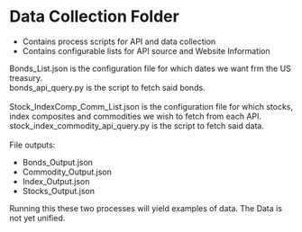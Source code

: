 # Data Collection Folder
- Contains process scripts for API and data collection
- Contains configurable lists for API source and Website Information

Bonds_List.json is the configuration file for which dates we want frm the US treasury.
<br>
bonds_api_query.py is the script to fetch said bonds.
<br><br>
Stock_IndexComp_Comm_List.json is the configuration file for which stocks, index composites and
commodities we wish to fetch from each API.
<br>
stock_index_commodity_api_query.py is the script to fetch said data.
<br><br>
File outputs:
* Bonds_Output.json
* Commodity_Output.json
* Index_Output.json
* Stocks_Output.json

Running this these two processes will yield examples of data. The Data is not yet unified.
